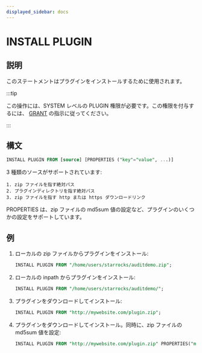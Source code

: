 ```yaml
---
displayed_sidebar: docs
---
```


# INSTALL PLUGIN

## 説明

このステートメントはプラグインをインストールするために使用されます。

:::tip

この操作には、SYSTEM レベルの PLUGIN 権限が必要です。この権限を付与するには、 [GRANT](../../account-management/GRANT.md) の指示に従ってください。

:::

## 構文

```sql
INSTALL PLUGIN FROM [source] [PROPERTIES ("key"="value", ...)]
```

3 種類のソースがサポートされています:

```plain text
1. zip ファイルを指す絶対パス
2. プラグインディレクトリを指す絶対パス
3. zip ファイルを指す http または https ダウンロードリンク
```

PROPERTIES は、zip ファイルの md5sum 値の設定など、プラグインのいくつかの設定をサポートしています。

## 例

1. ローカルの zip ファイルからプラグインをインストール:

    ```sql
    INSTALL PLUGIN FROM "/home/users/starrocks/auditdemo.zip";
    ```

2. ローカルの inpath からプラグインをインストール:

    ```sql
    INSTALL PLUGIN FROM "/home/users/starrocks/auditdemo/";
    ```

3. プラグインをダウンロードしてインストール:

    ```sql
    INSTALL PLUGIN FROM "http://mywebsite.com/plugin.zip";
    ```

4. プラグインをダウンロードしてインストール。同時に、zip ファイルの md5sum 値を設定:

    ```sql
    INSTALL PLUGIN FROM "http://mywebsite.com/plugin.zip" PROPERTIES("md5sum" = "73877f6029216f4314d712086a146570");
    ```